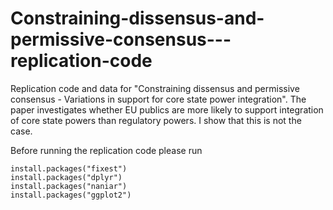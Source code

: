 # Constraining-dissensus-and-permissive-consensus---replication-code
Replication code and data for "Constraining dissensus and permissive consensus - Variations in support for core state power integration". The paper investigates whether EU publics are more likely to support integration of core state powers than regulatory powers. I show that this is not the case. 

Before running the replication code please run

```
install.packages("fixest")
install.packages("dplyr")
install.packages("naniar")
install.packages("ggplot2")
```
